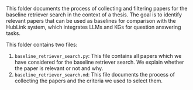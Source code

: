 
This folder documents the process of collecting and filtering papers for the baseline retriever search in the context of a thesis. The goal is to identify relevant papers that can be used as baselines for comparison with the HubLink system, which integrates LLMs and KGs for question answering tasks.

This folder contains two files:

1. `baseline_retriever_search.py`: This file contains all papers which we have considered for the baseline retriever search. We explain whether the paper is relevant or not and why.
2. `baseline_retriever_search.md`: This file documents the process of collecting the papers and the criteria we used to select them. 